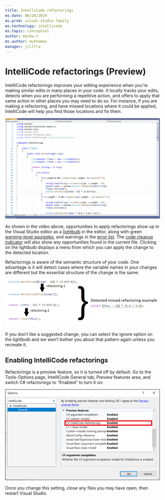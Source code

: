 ```yaml
---
title: IntelliCode refactorings
ms.date: 08/28/2019
ms.prod: visual-studio-family
ms.technology: intellicode
ms.topic: conceptual
author: markw-t
ms.author: mwthomas
manager: jillfra
---
```

# IntelliCode refactorings (Preview)

IntelliCode refactorings improves your editing experience when you're making similar edits in many places in your code. It locally tracks your edits, detects when you are performing a repetitive action, and offers to apply that same action in other places you may need to do so.  For instance, if you are making a refactoring, and have missed locations where it could be applied, IntelliCode will help you find those locations and fix them.

   ![Animation showing IntelliCode refactorings experience in Visual Studio](media/IntelliCodeRefactorings.gif)

As shown in the video above, opportunities to apply refactorings show up in the Visual Studio editor as a [lightbulb](/visualstudio/ide/quick-actions) in the editor, along with green [warning-level squiggles](/visualstudio/get-started/csharp/visual-studio-ide#popular-productivity-features), and warnings in the [error list](/visualstudio/ide/reference/error-list-window). The [code cleanup indicator](/visualstudio/ide/find-and-fix-code-errors?#run-code-cleanup) will also show any opportunities found in the current file. Clicking on the lightbulb displays a menu from which you can apply the change to the detected location.

Refactorings is aware of the semantic structure of your code. One advantage is it will detect cases where the variable names in your changes are different but the essential structure of the change is the same:

   ![Illustration of IntelliCode refactorings showing how repeated edits lead to finding other refactorings](media/refactorings-illustrated.png)

If you don’t like a suggested change, you can select the ignore option on the lightbulb and we won’t bother you about that pattern again unless you recreate it. 

## Enabling IntelliCode refactorings
Refactorings is a preview feature, so it is turned off by default. 
Go to the Tools-Options page, IntelliCode General tab, Preview features area, and switch C# refactorings to “Enabled” to turn it on:

  ![Tools-Options showing the IntelliCode General tab with refactorings turned on](media/refactorings-toolsoptions.png)

Once you change this setting, close any files you may have open, then restart Visual Studio.
